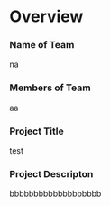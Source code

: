 # Overview

### Name of Team
<p>na </p>

### Members of Team
<p>aa</p>

### Project Title
<p>test </p>

### Project Descripton
<p>bbbbbbbbbbbbbbbbbbb </p>
